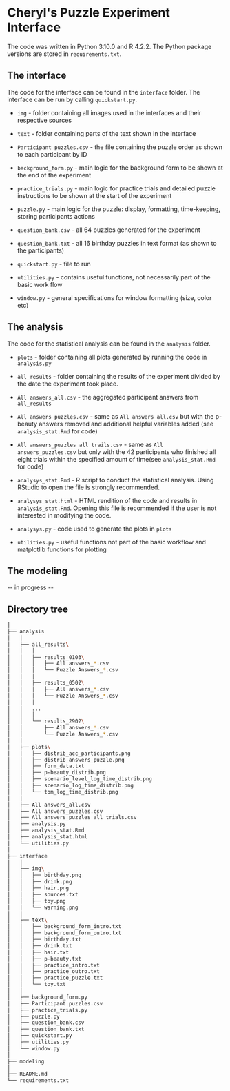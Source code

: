 # Cheryl's Puzzle Experiment Interface

The code was written in Python 3.10.0 and R 4.2.2. 
The Python package versions are stored in ``requirements.txt``. 

## The interface

The code for the interface can be found in the ``interface`` folder.
The interface can be run by calling ``quickstart.py``. 

* ``img`` - folder containing all images used in the interfaces and their respective sources
* ``text`` - folder containing parts of the text shown in the interface

* ``Participant puzzles.csv`` - the file containing the puzzle order as shown to each participant by ID
* ``background_form.py`` - main logic for the background form to be shown at the end of the experiment
* ``practice_trials.py`` - main logic for practice trials and detailed puzzle instructions to be shown at the start of the experiment
* ``puzzle.py`` - main logic for the puzzle: display, formatting, time-keeping, storing participants actions
* ``question_bank.csv`` - all 64 puzzles generated for the experiment
* ``question_bank.txt`` - all 16 birthday puzzles in text format (as shown to the participants)
* ``quickstart.py`` - file to run
* ``utilities.py`` - contains useful functions, not necessarily part of the basic work flow
* ``window.py`` - general specifications for window formatting (size, color etc)

## The analysis

The code for the statistical analysis can be found in the ``analysis`` folder.

* ``plots`` - folder containing all plots generated by running the code in ``analysis.py``
* ``all_results`` - folder containing the results of the experiment divided by the date the experiment took place.

* ``All answers_all.csv`` - the aggregated participant answers from ``all_results``
* ``All answers_puzzles.csv`` - same as ``All answers_all.csv`` but with the p-beauty answers removed and additional
helpful variables added (see ``analysis_stat.Rmd`` for code)
* ``All answers_puzzles all trails.csv`` - same as ``All answers_puzzles.csv`` but only with the 42 participants
who finished all eight trials within the specified amount of time(see ``analysis_stat.Rmd`` for code)
* ``analysys_stat.Rmd`` - R script to conduct the statistical analysis. Using RStudio to open the file is strongly recommended.
* ``analysys_stat.html`` - HTML rendition of the code and results in ``analysis_stat.Rmd``. Opening this file is recommended if the user is not interested in modifying the code.
* ``analysys.py`` - code used to generate the plots in ``plots``
* ``utilities.py`` - useful functions not part of the basic workflow and matplotlib functions for plotting

## The modeling

-- in progress --

## Directory tree
```bash
│
├── analysis
│   │
│   ├── all_results\
│   │   │
│   │   ├── results_0103\
│   │   │   ├── All answers_*.csv
│   │   │   └── Puzzle Answers_*.csv
│   │   │
│   │   ├── results_0502\
│   │   │   ├── All answers_*.csv
│   │   │   └── Puzzle Answers_*.csv
│   │   │
│   │   ...
│   │   │
│   │   └── results_2902\
│   │       ├── All answers_*.csv
│   │       └── Puzzle Answers_*.csv
│   │
│   ├── plots\
│   │   ├── distrib_acc_participants.png
│   │   ├── distrib_answers_puzzle.png
│   │   ├── form_data.txt
│   │   ├── p-beauty_distrib.png
│   │   ├── scenario_level_log_time_distrib.png
│   │   ├── scenario_log_time_distrib.png
│   │   └── tom_log_time_distrib.png
│   │
│   ├── All answers_all.csv
│   ├── All answers_puzzles.csv
│   ├── All answers_puzzles all trials.csv
│   ├── analysis.py
│   ├── analysis_stat.Rmd
│   ├── analysis_stat.html
│   └── utilities.py
│   
├── interface
│   │
│   ├── img\
│   │   ├── birthday.png
│   │   ├── drink.png
│   │   ├── hair.png
│   │   ├── sources.txt
│   │   ├── toy.png
│   │   └── warning.png
│   │
│   ├── text\
│   │   ├── background_form_intro.txt
│   │   ├── background_form_outro.txt
│   │   ├── birthday.txt
│   │   ├── drink.txt
│   │   ├── hair.txt
│   │   ├── p-beauty.txt
│   │   ├── practice_intro.txt
│   │   ├── practice_outro.txt
│   │   ├── practice_puzzle.txt
│   │   └── toy.txt
│   │
│   ├── background_form.py
│   ├── Participant puzzles.csv
│   ├── practice_trials.py
│   ├── puzzle.py
│   ├── question_bank.csv
│   ├── question_bank.txt
│   ├── quickstart.py
│   ├── utilities.py
│   └── window.py
│
├── modeling
│
├── README.md
└── requirements.txt 
```